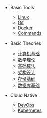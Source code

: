 * Basic Tools
    + [Linux](essential/linux/README.md)
    + [Git](essential/git/README.md)
    + [Docker](essential/docker/README.md)
    + [Commands](essential/commands/README.md)

* Basic Theories
    + [计算机基础](theories/computer/README.md)
    + [数学理论](theories/mathematical/README.md)
    + [基础算法](theories/algorithm/README.md)
    + [架构设计](theories/architectural-design/README.md)
    + [存储基础](theories/storage/README.md)
    + [数据库基础](theories/database/README.md)

* Cloud Native
    + [DevOps](cloud-native/devops/README.md)
    + [Kubernetes](cloud-native/kubernetes/README.md)
